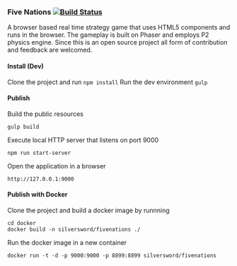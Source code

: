 ### Five Nations [![Build Status](https://travis-ci.org/vbence86/fivenations.svg?branch=master)](https://travis-ci.org/vbence86/fivenations)
A browser based real time strategy game that uses HTML5 components and runs in the browser. The gameplay is built on Phaser and employs P2 physics engine. Since this is an open source project all form of contribution and feedback are welcomed. 

#### Install (Dev)
Clone the project and run 
`npm install`
Run the dev environment
`gulp`


#### Publish
Build the public resources
```
gulp build
```

Execute local HTTP server that listens on port 9000
```
npm run start-server
```

Open the application in a browser
```
http://127.0.0.1:9000
```


#### Publish with Docker
Clone the project and build a docker image by runnning 
```
cd docker
docker build -n silversword/fivenations ./
```
Run the docker image in a new container 
```
docker run -t -d -p 9000:9000 -p 8899:8899 silversword/fivenations
```
